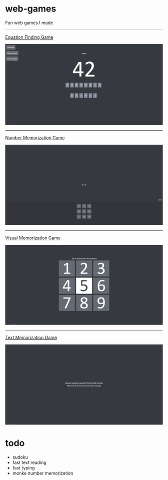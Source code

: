 # web-games
Fun web games I made

****

[Equation Finding Game](https://oguzhanumutlu.github.io/web-games/math/index.html)

![](screenshots/equation-finding.png)

****

[Number Memorization Game](https://oguzhanumutlu.github.io/web-games/visual/index.html)

![](screenshots/visual.png)

****

[Visual Memorization Game](https://oguzhanumutlu.github.io/web-games/memory/index.html)

![](screenshots/memory.png)

****

[Text Memorization Game](https://oguzhanumutlu.github.io/web-games/textMemorization/index.html)

![](screenshots/textMemorization.png)

# todo

- sudoku
- fast text reading
- fast typing
- monke number memorization